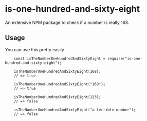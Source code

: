 # is-one-hundred-and-sixty-eight
An extensive NPM package to check if a number is really 168.

## Usage
You can use this pretty easily
```
    const isTheNumberOneHundredAndSixtyEight = require("is-one-hundred-and-sixty-eight");
    
    isTheNumberOneHundredAndSixtyEight(168);
    // => true
    
    isTheNumberOneHundredAndSixtyEight("168");
    // => true
    
    isTheNumberOneHundredAndSixtyEight(123);
    // => false
    
    isTheNumberOneHundredAndSixtyEight("a terrible number");
    // => false
```